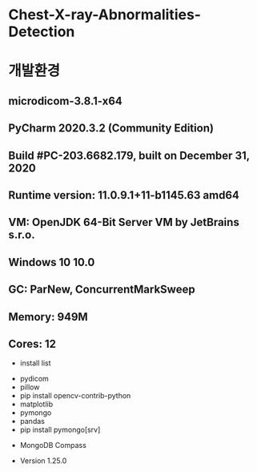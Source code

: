 # Chest-X-ray-Abnormalities-Detection

# 개발환경

## microdicom-3.8.1-x64

## PyCharm 2020.3.2 (Community Edition)
## Build #PC-203.6682.179, built on December 31, 2020
## Runtime version: 11.0.9.1+11-b1145.63 amd64
## VM: OpenJDK 64-Bit Server VM by JetBrains s.r.o.
## Windows 10 10.0
## GC: ParNew, ConcurrentMarkSweep
## Memory: 949M
## Cores: 12

- install list
+ pydicom
+ pillow
+ pip install opencv-contrib-python
+ matplotlib
+ pymongo
+ pandas
+ pip install pymongo[srv]

- MongoDB Compass
+ Version 1.25.0
